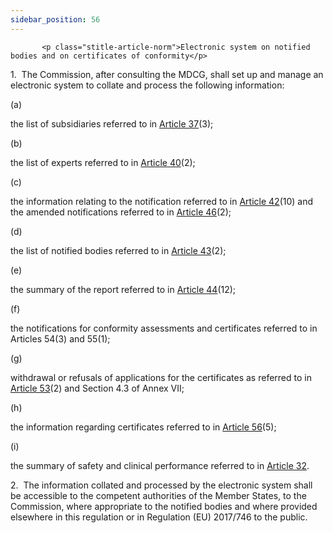 ```yaml
---
sidebar_position: 56
---
```

           <p class="stitle-article-norm">Electronic system on notified bodies and on certificates of conformity</p>
   <p class="norm">1.&nbsp;&nbsp;The Commission, after consulting the 
MDCG, shall set up and manage an electronic system to collate and 
process the following information:</p>
   <div class="grid-container grid-list">
      <div class="list grid-list-column-1">
         <span>(a)&nbsp;</span>
      </div>
      <div class="grid-list-column-2">
         <p class="norm">the list of subsidiaries referred to in <a href='../CHAPTER IV/Article 37 - Subsidiaries and subcontracting'> Article 37</a>(3);</p>
      </div>
   </div>
   <div class="grid-container grid-list">
      <div class="list grid-list-column-1">
         <span>(b)&nbsp;</span>
      </div>
      <div class="grid-list-column-2">
         <p class="norm">the list of experts referred to in <a href='../CHAPTER IV/Article 40 - Nomination of experts for joint assessment of applications for notification'> Article 40</a>(2);</p>
      </div>
   </div>
   <div class="grid-container grid-list">
      <div class="list grid-list-column-1">
         <span>(c)&nbsp;</span>
      </div>
      <div class="grid-list-column-2">
         <p class="norm">the information relating to the notification 
referred to in <a href='../CHAPTER IV/Article 42 - Designation and notification procedure'> Article 42</a>(10) and the amended notifications 
referred to in <a href='../CHAPTER IV/Article 46 - Changes to designations and notifications'> Article 46</a>(2);</p>
      </div>
   </div>
   <div class="grid-container grid-list">
      <div class="list grid-list-column-1">
         <span>(d)&nbsp;</span>
      </div>
      <div class="grid-list-column-2">
         <p class="norm">the list of notified bodies referred to in <a href='../CHAPTER IV/Article 43 - Identification number and list of notified bodies'> Article 43</a>(2);</p>
      </div>
   </div>
   <div class="grid-container grid-list">
      <div class="list grid-list-column-1">
         <span>(e)&nbsp;</span>
      </div>
      <div class="grid-list-column-2">
         <p class="norm">the summary of the report referred to in <a href='../CHAPTER IV/Article 44 - Monitoring and reassessment of notified bodies'> Article 44</a>(12);</p>
      </div>
   </div>
   <div class="grid-container grid-list">
      <div class="list grid-list-column-1">
         <span>(f)&nbsp;</span>
      </div>
      <div class="grid-list-column-2">
         <p class="norm">the notifications for conformity assessments and certificates referred to in Articles&nbsp;54(3) and 55(1);</p>
      </div>
   </div>
   <div class="grid-container grid-list">
      <div class="list grid-list-column-1">
         <span>(g)&nbsp;</span>
      </div>
      <div class="grid-list-column-2">
         <p class="norm">withdrawal or refusals of applications for the 
certificates as referred to in <a href='../CHAPTER V/Article 53 - Involvement of notified bodies in conformity assessment procedures'> Article 53</a>(2) and Section&nbsp;4.3 
of Annex&nbsp;VII;</p>
      </div>
   </div>
   <div class="grid-container grid-list">
      <div class="list grid-list-column-1">
         <span>(h)&nbsp;</span>
      </div>
      <div class="grid-list-column-2">
         <p class="norm">the information regarding certificates referred to in <a href='../CHAPTER V/Article 56 - Certificates of conformity'> Article 56</a>(5);</p>
      </div>
   </div>
   <div class="grid-container grid-list">
      <div class="list grid-list-column-1">
         <span>(i)&nbsp;</span>
      </div>
      <div class="grid-list-column-2">
         <p class="norm">the summary of safety and clinical performance referred to in <a href='../CHAPTER III/Article 32 - Summary of safety and clinical performance'> Article 32</a>.</p>
      </div>
   </div>
   <p class="norm">2.&nbsp;&nbsp;The information collated and processed 
by the electronic system shall be accessible to the competent 
authorities of the Member&nbsp;States, to the Commission, where 
appropriate to the notified bodies and where provided elsewhere in this 
regulation or in Regulation&nbsp;(EU)&nbsp;2017/746 to the public.</p>